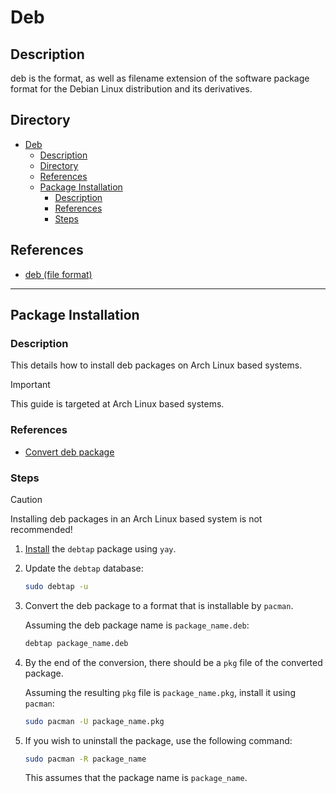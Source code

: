 # Deb

## Description

deb is the format, as well as filename extension of the software package format for the Debian Linux distribution and its derivatives.

## Directory

- [Deb](#deb)
  - [Description](#description)
  - [Directory](#directory)
  - [References](#references)
  - [Package Installation](#package-installation)
    - [Description](#description-1)
    - [References](#references-1)
    - [Steps](#steps)

## References

- [deb (file format)](https://en.wikipedia.org/wiki/Deb_(file_format))

---

## Package Installation

### Description

This details how to install deb packages on Arch Linux based systems.

> [!IMPORTANT]  
> This guide is targeted at Arch Linux based systems.

### References

- [Convert deb package](https://unix.stackexchange.com/a/457734)

### Steps

> [!CAUTION]  
> Installing deb packages in an Arch Linux based system is not recommended!

1. [Install](yay.md#install) the `debtap` package using `yay`.

2. Update the `debtap` database:

    ```sh
    sudo debtap -u
    ```

3. Convert the deb package to a format that is installable by `pacman`.

    Assuming the deb package name is `package_name.deb`:

    ```sh
    debtap package_name.deb
    ```

4. By the end of the conversion, there should be a `pkg` file of the converted package.

    Assuming the resulting `pkg` file is `package_name.pkg`, install it using `pacman`:

    ```sh
    sudo pacman -U package_name.pkg
    ```

5. If you wish to uninstall the package, use the following command:

    ```sh
    sudo pacman -R package_name
    ```

    This assumes that the package name is `package_name`.

